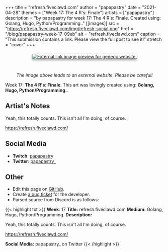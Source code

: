 +++
title =       "refresh.fiveclawd.com"
author =      "papapastry"
date =        "2021-04-28"
themes =      ["Week 17: The 4 R's: Finale"]
artists =     ["papapastry"]
description = "by papapastry for week 17: The 4 R's: Finale. Created using: Golang, Hugo, Python/Programming.."
[[images]]
      src = "https://refresh.fiveclawd.com/img/refresh-social.png"
      href = "/blog/papapastry-week-17-09eb"
      alt = "refresh.fiveclawd.com"
      caption = "This submission contains a link. Please view the full post to see it!"
      stretch = "cover"
+++

<div style="text-align: center; margin: 3em; margin-top: 1.5em;" ><a href="https://refresh.fiveclawd.com/" target="_blank"><img src="https://refresh.fiveclawd.com/img/refresh-social.png" alt="External link image preview for generic website." style="box-shadow: 0 3px 6px rgb(0 0 0 / 16%), 0 3px 6px rgb(0 0 0 / 23%);"/></a></div><p style="text-align: center"><i>The image above leads to an external website. Please be careful!</i></p>

Week 17: **The 4 R's: Finale**. This art was lovingly created using: **Golang, Hugo, Python/Programming.**.

## Artist's Notes

Yeah, this totally counts. This isn't all I'm doing, of course.

https://refresh.fiveclawd.com/

## Social Media

- **Twitch**: <a href='https://twitch.tv/papapastry' target='_blank'>papapastry</a>
- **Twitter**: <a href='https://twitter.com/papapastry_' target='_blank'>papapastry_</a>

## Other

- Edit this page on [GitHub](https://github.com/teaminkling/web-refresh/edit/main/content/blog/papapastry-week-17-09eb.md).
- Create [a bug ticket](https://github.com/teaminkling/web-refresh/issues/new?assignees=&labels=bug&template=problem-report.md&title=) for the developer.
- Parsed source from Discord is as follows:

{{< highlight txt >}}
**Week**: 17
**Title:** refresh.fiveclawd.com
**Medium:** Golang, Hugo, Python/Programming.
**Description:**

Yeah, this totally counts. This isn't all I'm doing, of course.

https://refresh.fiveclawd.com/

**Social Media:** papapastry_ on Twitter
{{< /highlight >}}